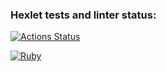 ### Hexlet tests and linter status:
[![Actions Status](https://github.com/anvkos/rails-project-lvl1/workflows/hexlet-check/badge.svg)](https://github.com/anvkos/rails-project-lvl1/actions)

[![Ruby](https://github.com/anvkos/rails-project-lvl1/actions/workflows/main.yml/badge.svg?event=push)](https://github.com/anvkos/rails-project-lvl1/actions/workflows/main.yml)
